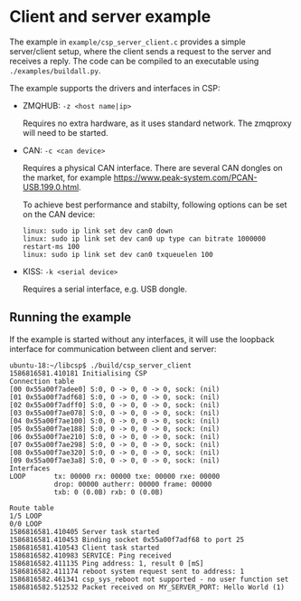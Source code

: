 # Client and server example

The example in
`example/csp_server_client.c` provides a
simple server/client setup, where the client sends a request to the
server and receives a reply. The code can be compiled to an executable
using `./examples/buildall.py`.

The example supports the drivers and interfaces in CSP:

  - ZMQHUB: `-z <host name|ip>`

    Requires no extra hardware, as it uses standard network. The
    zmqproxy will need to be started.

  - CAN: `-c <can device>`

    Requires a physical CAN interface. There are several CAN dongles on
    the market, for example
    <https://www.peak-system.com/PCAN-USB.199.0.html>.

    To achieve best performance and stabilty, following options can be
    set on the CAN device:

    ```
    linux: sudo ip link set dev can0 down
    linux: sudo ip link set dev can0 up type can bitrate 1000000 restart-ms 100
    linux: sudo ip link set dev can0 txqueuelen 100
    ```

  - KISS: `-k <serial device>`

    Requires a serial interface, e.g. USB dongle.

## Running the example

If the example is started without any interfaces, it will use the
loopback interface for communication between client and server:

    ubuntu-18:~/libcsp$ ./build/csp_server_client
    1586816581.410181 Initialising CSP
    Connection table
    [00 0x55a00f7adee0] S:0, 0 -> 0, 0 -> 0, sock: (nil)
    [01 0x55a00f7adf68] S:0, 0 -> 0, 0 -> 0, sock: (nil)
    [02 0x55a00f7adff0] S:0, 0 -> 0, 0 -> 0, sock: (nil)
    [03 0x55a00f7ae078] S:0, 0 -> 0, 0 -> 0, sock: (nil)
    [04 0x55a00f7ae100] S:0, 0 -> 0, 0 -> 0, sock: (nil)
    [05 0x55a00f7ae188] S:0, 0 -> 0, 0 -> 0, sock: (nil)
    [06 0x55a00f7ae210] S:0, 0 -> 0, 0 -> 0, sock: (nil)
    [07 0x55a00f7ae298] S:0, 0 -> 0, 0 -> 0, sock: (nil)
    [08 0x55a00f7ae320] S:0, 0 -> 0, 0 -> 0, sock: (nil)
    [09 0x55a00f7ae3a8] S:0, 0 -> 0, 0 -> 0, sock: (nil)
    Interfaces
    LOOP       tx: 00000 rx: 00000 txe: 00000 rxe: 00000
               drop: 00000 autherr: 00000 frame: 00000
               txb: 0 (0.0B) rxb: 0 (0.0B)

    Route table
    1/5 LOOP
    0/0 LOOP
    1586816581.410405 Server task started
    1586816581.410453 Binding socket 0x55a00f7adf68 to port 25
    1586816581.410543 Client task started
    1586816582.410983 SERVICE: Ping received
    1586816582.411135 Ping address: 1, result 0 [mS]
    1586816582.411174 reboot system request sent to address: 1
    1586816582.461341 csp_sys_reboot not supported - no user function set
    1586816582.512532 Packet received on MY_SERVER_PORT: Hello World (1)
